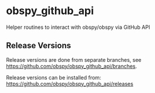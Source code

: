 # obspy_github_api
Helper routines to interact with obspy/obspy via GitHub API

## Release Versions

Release versions are done from separate branches, see https://github.com/obspy/obspy_github_api/branches.

Release versions can be installed from: https://github.com/obspy/obspy_github_api/releases

